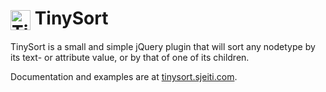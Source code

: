 <img src="http://tinysort.sjeiti.com/style/logo.svg" width="32" alt="TinySort" style="vertical-align:middle;" /> TinySort
=======

TinySort is a small and simple jQuery plugin that will sort any nodetype by its text- or attribute value, or by that of one of its children.

Documentation and examples are at [tinysort.sjeiti.com](http://tinysort.sjeiti.com).
